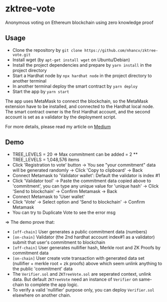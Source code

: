 # zktree-vote
Anonymous voting on Ethereum blockchain using zero knowledge proof

## Usage

- Clone the repository by `git clone https://github.com/nhancv/zktree-vote.git`
- Install wget (by `apt-get install wget` on Ubuntu/Debian)
- Install the project dependencies and prepare by `yarn install` in the project directory
- Start a Hardhat node by `npx hardhat node` in the project directory to another terminal
- In another terminal deploy the smart contract by `yarn deploy`
- Start the app by `yarn start`

The app uses MetaMask to connect the blockchain, so the MetaMask extension have to be installed, and connected to the Hardhat local node. The smart contract owner is the first Hardhat account, and the second account is set as a validator by the deployment script.

For more details, please read my article on [Medium](https://thebojda.medium.com/how-i-built-an-anonymous-voting-system-on-the-ethereum-blockchain-using-zero-knowledge-proof-d5ab286228fd)

## Demo

- TREE_LEVELS = 20 => Max commitment can be added = 2 ** TREE_LEVELS = 1,048,576 items
- Click 'Registration to vote' button -> You see "your commitment" data will be generated randomly -> Click 'Copy to clipboard' -> Back
- Connect Metamask to 'Validator wallet': Default the validator is index #1
- Click 'Validator tool' -> Paste the commitment data copied above to 'commitment', you can type any unique value for 'unique hash' -> Click 'Send to blockchain' -> Confirm Metamask -> Back
- Connect Metamask to 'User wallet'
- Click 'Vote' -> Select option and 'Send to blockchain' -> Confirm Metamask
- You can try to Duplicate Vote to see the error msg

=> The demo prove that:
+ `[off-chain]` User generates a public commitment data (numbers)
+ `[on-chain]` Validator (the 2nd hardhat account index#1 as a validator) submit that user's commitment to blockchain
+ `[off-chain]` User generates nullifier hash, Merkle root and ZK Proofs by commitment data
+ `[on-chain]` User create vote transaction with generated data set (nullifier + merkle root + zk proofs) above which seem unlink anything to the public 'commitment' data
+ The `Verifier.sol` and `ZKTreeVote.sol` are seperated context, unlink data. But default `ZKTreeVote` need an instance of `Verifier` on same-chain to complete the app logic.
+ To verify a valid 'nullifier' purpose only, you can deploy `Verifier.sol` elsewhere on another chain.
